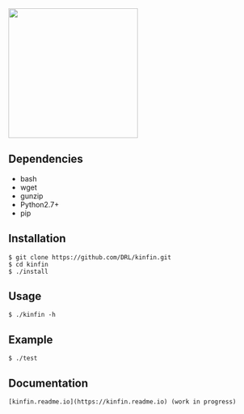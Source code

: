<img src="https://cloud.githubusercontent.com/assets/167909/26763490/8f07758a-494b-11e7-8fb7-83b8153f4691.png" width="256"> 

Dependencies
------------
* bash
* wget
* gunzip
* Python2.7+
* pip

Installation
------------

    $ git clone https://github.com/DRL/kinfin.git
    $ cd kinfin
    $ ./install

Usage
-----

    $ ./kinfin -h

Example
-------

    $ ./test

Documentation
-------------

    [kinfin.readme.io](https://kinfin.readme.io) (work in progress)
